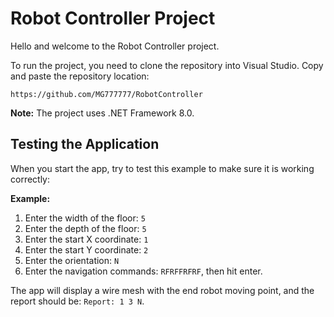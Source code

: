 # Robot Controller Project

Hello and welcome to the Robot Controller project.

To run the project, you need to clone the repository into Visual Studio. Copy and paste the repository location:

`https://github.com/MG777777/RobotController`

**Note:** The project uses .NET Framework 8.0.

## Testing the Application

When you start the app, try to test this example to make sure it is working correctly:

**Example:**
1. Enter the width of the floor: `5`
2. Enter the depth of the floor: `5`
3. Enter the start X coordinate: `1`
4. Enter the start Y coordinate: `2`
5. Enter the orientation: `N`
6. Enter the navigation commands: `RFRFFRFRF`, then hit enter.

The app will display a wire mesh with the end robot moving point, and the report should be: `Report: 1 3 N`.

